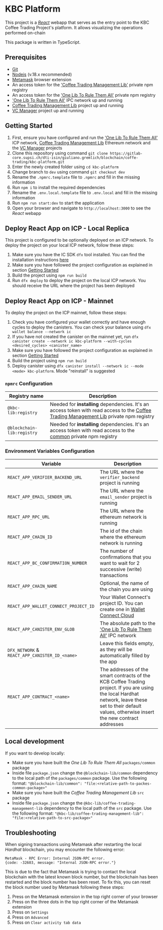 # KBC Platform

This project is a [_React_](https://reactjs.org/) webapp that serves as the entry point to the KBC Coffee Trading Project's platform. It allows visualizing the operations performed on-chain

This package is written in TypeScript.

## Prerequisites

-   [Git](https://git-scm.com/)
-   [Nodejs](https://nodejs.org/en) (v.18.x recommended)
-   [Metamask](https://metamask.io/) browser extension
-   An access token for the ['Coffee Trading Management Lib'](https://gitlab-core.supsi.ch/dti-isin/giuliano.gremlich/blockchain/one-lib-to-rule-them-all/coffee-trading-management-lib) private npm registry
-   An access token for the ['One Lib To Rule Them All'](https://gitlab-core.supsi.ch/dti-isin/giuliano.gremlich/blockchain/one_lib_to_rule_them_all) private npm registry
-   ['One Lib To Rule Them All'](https://gitlab-core.supsi.ch/dti-isin/giuliano.gremlich/blockchain/one_lib_to_rule_them_all) IPC network up and running
-   [Coffee Trading Management Lib](https://gitlab-core.supsi.ch/dti-isin/giuliano.gremlich/blockchain/one-lib-to-rule-them-all/coffee-trading-management-lib) project up and running
-   [VC Manager](https://gitlab-core.supsi.ch/dti-isin/giuliano.gremlich/blockchain/coffe-trading/vc-manager) project up and running

## Getting Started

1. First, ensure you have configured and run the ['One Lib To Rule Them All'](https://gitlab-core.supsi.ch/dti-isin/giuliano.gremlich/blockchain/one_lib_to_rule_them_all) ICP network, [Coffee Trading Management Lib](https://gitlab-core.supsi.ch/dti-isin/giuliano.gremlich/blockchain/one-lib-to-rule-them-all/coffee-trading-management-lib) Ethereum network and the [VC Manager](https://gitlab-core.supsi.ch/dti-isin/giuliano.gremlich/blockchain/coffe-trading/vc-manager) projects
2. Clone this repository using command `git clone https://gitlab-core.supsi.ch/dti-isin/giuliano.gremlich/blockchain/coffe-trading/kbc-platform.git`
3. Enter the newly created folder using `cd kbc-platform`
4. Change branch to `dev` using command `git checkout dev`
5. Rename the `.npmrc.template` file to `.npmrc` and fill in the missing information
6. Run `npm i` to install the required dependencies
7. Rename the `.env.local.template` file to `.env.local` and fill in the missing information
8. Run `npm run start:dev` to start the application
9. Open your browser and navigate to `http://localhost:3000` to see the _React_ webapp

## Deploy React App on ICP - Local Replica

This project is configured to be optionally deployed on an ICP network. To deploy the project on your local ICP network, follow these steps:

1. Make sure you have the IC SDK `dfx` tool installed. You can find the installation instructions [here](https://internetcomputer.org/docs/current/developer-docs/getting-started/install/)
2. Make sure you have followed the project configuration as explained in section [Getting Started](#getting-started)
3. Build the project using `npm run build`
4. Run `dfx deploy` to deploy the project on the local ICP network. You should receive the URL where the project has been deployed

## Deploy React App on ICP - Mainnet

To deploy the project on the ICP mainnet, follow these steps:

1. Check you have configured your wallet correctly and have enough cycles to deploy the canisters. You can check your balance using `dfx wallet balance --network ic`
2. If you have not created the canister on the mainnet yet, run `dfx canister create --network ic kbc-platform --with-cycles <desired_cycles> <canister_name>`
3. Make sure you have followed the project configuration as explained in section [Getting Started](#getting-started)
4. Build the project using `npm run build`
5. Deploy canister using `dfx canister install --network ic --mode <mode> kbc-platform`. Mode "reinstall" is suggested

### `npmrc` Configuration

| Registry name              | Description                                                                                                                                                                                                                                                          |
| -------------------------- | -------------------------------------------------------------------------------------------------------------------------------------------------------------------------------------------------------------------------------------------------------------------- |
| `@kbc-lib:registry`        | Needed for **installing** dependencies. It's an access token with read access to the [Coffee Trading Management Lib](https://gitlab-core.supsi.ch/dti-isin/giuliano.gremlich/blockchain/one-lib-to-rule-them-all/coffee-trading-management-lib) private npm registry |
| `@blockchain-lib:registry` | Needed for **installing** dependencies. It's an access token with read access to the [common](https://gitlab-core.supsi.ch/dti-isin/giuliano.gremlich/blockchain/one_lib_to_rule_them_all) private npm registry                                                      |

### Environment Variables Configuration

| Variable                                       | Description                                                                                                                                                                                              |
| ---------------------------------------------- | -------------------------------------------------------------------------------------------------------------------------------------------------------------------------------------------------------- |
| `REACT_APP_VERIFIER_BACKEND_URL`               | The URL where the `verifier_backend` project is running                                                                                                                                                  |
| `REACT_APP_EMAIL_SENDER_URL`                   | The URL where the `email_sender` project is running                                                                                                                                                      |
| `REACT_APP_RPC_URL`                            | The URL where the ethereum network is running                                                                                                                                                            |
| `REACT_APP_CHAIN_ID`                           | The id of the chain where the ethereum network is running                                                                                                                                                |
| `REACT_APP_BC_CONFIRMATION_NUMBER`             | The number of confirmations that you want to wait for 2 successive (write) transactions                                                                                                                  |
| `REACT_APP_CHAIN_NAME`                         | Optional, the name of the chain you are using                                                                                                                                                            |
| `REACT_APP_WALLET_CONNECT_PROJECT_ID`          | Your Wallet Connect's project ID. You can create one in [Wallet Connect Cloud](https://cloud.walletconnect.com/app)                                                                                      |
| `REACT_APP_CANISTER_ENV_GLOB`                  | The absolute path to the ['One Lib To Rule Them All'](https://gitlab-core.supsi.ch/dti-isin/giuliano.gremlich/blockchain/one_lib_to_rule_them_all) IPC network                                           |
| `DFX_NETWORK` & `REACT_APP_CANISTER_ID_<name>` | Leave this fields empty, as they will be automatically filled by the app                                                                                                                                 |
| `REACT_APP_CONTRACT_<name>`                    | The addresses of the smart contracts of the KCB Coffee Trading project. If you are using the local Hardhat network, leave these set to their default values, otherwise insert the new contract addresses |

## Local development

If you want to develop locally:

-   Make sure you have built the _One Lib To Rule Them All_ `packages/common` package
-   Inside file `package.json` change the `@blockchain-lib/common` dependency to the local path of the `packages/common` package. Use the following format: `"@blockchain-lib/common": "file:<relative-path-to-packes-common-package>"`
-   Make sure you have built the _Coffee Trading Management Lib_ `src` package
-   Inside file `package.json` change the `@kbc-lib/coffee-trading-management-lib` dependency to the local path of the `src` package. Use the following format: `"@kbc-lib/coffee-trading-management-lib": "file:<relative-path-to-src-package>"`

## Troubleshooting

When signing transactions using Metamask after restarting the local _Hardhat_ blockchain, you may encounter the following error:

```
MetaMask - RPC Error: Internal JSON-RPC error.
{code: -32603, message: "Internal JSON-RPC error."}
```

This is due to the fact that Metamask is trying to contact the local blockchain with the latest known block number, but the blockchain has been restarted and the block number has been reset.
To fix this, you can reset the block number used by Metamask following these steps:

1. Press on the Metamask extension in the top right corner of your browser
2. Press on the three dots in the top right corner of the Metamask extension
3. Press on `Settings`
4. Press on `Advanced`
5. Press on `Clear activity tab data`
